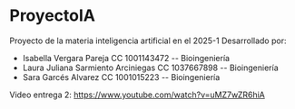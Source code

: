 # ProyectoIA
Proyecto de la materia inteligencia artificial en el 2025-1
Desarrollado por:
- Isabella Vergara Pareja CC 1001143472 -- Bioingeniería
- Laura Juliana Sarmiento Arciniegas CC 1037667898 -- Bioingeniería
- Sara Garcés Alvarez CC 1001015223 -- Bioingeniería

Video entrega 2: https://www.youtube.com/watch?v=uMZ7wZR6hiA
